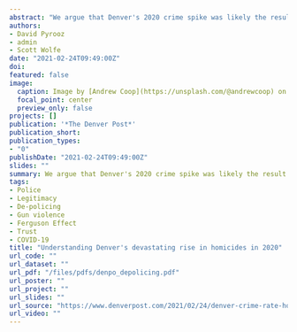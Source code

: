 ```yaml
---
abstract: "We argue that Denver's 2020 crime spike was likely the result of a police legitimacy crisis."
authors:
- David Pyrooz
- admin
- Scott Wolfe
date: "2021-02-24T09:49:00Z"
doi: 
featured: false
image: 
  caption: Image by [Andrew Coop](https://unsplash.com/@andrewcoop) on [Unsplash](https://unsplash.com/photos/r82eni3j0bI)
  focal_point: center
  preview_only: false
projects: []
publication: '*The Denver Post*'
publication_short: 
publication_types:
- "0"
publishDate: "2021-02-24T09:49:00Z"
slides: ""
summary: We argue that Denver's 2020 crime spike was likely the result of a police legitimacy crisis.
tags:
- Police
- Legitimacy
- De-policing
- Gun violence
- Ferguson Effect
- Trust
- COVID-19
title: "Understanding Denver's devastating rise in homicides in 2020"
url_code: ""
url_dataset: ""
url_pdf: "/files/pdfs/denpo_depolicing.pdf"
url_poster: ""
url_project: ""
url_slides: ""
url_source: "https://www.denverpost.com/2021/02/24/denver-crime-rate-homicide-shooting-property-crime-police/"
url_video: ""
---
```


